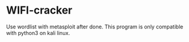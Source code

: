 # WIFI-cracker
Use wordlist with metasploit after done.
This program is only compatible with python3 on kali linux.
